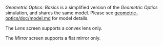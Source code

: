 _Geometric Optics: Basics_ is a simplified version of the _Geometric Optics_ simulation, and shares the same model. Please see [geometric-optics/doc/model.md](https://github.com/phetsims/geometric-optics/blob/master/doc/model.md) for model details.

The _Lens_ screen supports a convex lens only.

The _Mirror_ screen supports a flat mirror only.

